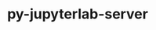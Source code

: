 ---
title: "py-jupyterlab-server"
layout: cache
categories: [package, develop-2024-12-15]
meta: {"versions": ["2.24.0", "2.27.3"], "compilers": ["gcc@=11.1.0", "gcc@=11.4.0", "gcc@=9.4.0", "oneapi@=2024.2.1"], "oss": ["ubuntu20.04", "ubuntu22.04"], "platforms": ["linux"], "targets": ["neoverse_v1", "neoverse_v2", "ppc64le", "x86_64_v3"], "stacks": ["data-vis-sdk", "e4s", "e4s-neoverse-v2", "e4s-neoverse_v1", "e4s-oneapi", "e4s-power", "root"], "num_specs": 19, "num_specs_by_stack": {"e4s-power": 4, "root": 19, "data-vis-sdk": 1, "e4s-neoverse_v1": 4, "e4s-neoverse-v2": 1, "e4s": 4, "e4s-oneapi": 5}}
spec_details: [{"hash": "6iuni5hqax4lmo3oka5kmq3ppetemhgi", "compiler": "gcc@=9.4.0", "versions": ["2.27.3"], "os": "ubuntu20.04", "platform": "linux", "target": "ppc64le", "variants": ["build_system=python_pip"], "stacks": ["e4s-power", "root"], "size": "-", "tarball": "https://binaries.spack.io/develop-2024-12-15/build_cache/linux-ubuntu20.04-ppc64le/gcc-9.4.0/py-jupyterlab-server-2.27.3/linux-ubuntu20.04-ppc64le-gcc-9.4.0-py-jupyterlab-server-2.27.3-6iuni5hqax4lmo3oka5kmq3ppetemhgi.spack"}, {"hash": "jlbh6mk53m2v7ubfodkzyql3hyyxulz6", "compiler": "gcc@=9.4.0", "versions": ["2.27.3"], "os": "ubuntu20.04", "platform": "linux", "target": "ppc64le", "variants": ["build_system=python_pip"], "stacks": ["e4s-power", "root"], "size": "-", "tarball": "https://binaries.spack.io/develop-2024-12-15/build_cache/linux-ubuntu20.04-ppc64le/gcc-9.4.0/py-jupyterlab-server-2.27.3/linux-ubuntu20.04-ppc64le-gcc-9.4.0-py-jupyterlab-server-2.27.3-jlbh6mk53m2v7ubfodkzyql3hyyxulz6.spack"}, {"hash": "sl455p3azzzdxpu37pio4onfoh27uvpp", "compiler": "gcc@=9.4.0", "versions": ["2.27.3"], "os": "ubuntu20.04", "platform": "linux", "target": "ppc64le", "variants": ["build_system=python_pip"], "stacks": ["e4s-power", "root"], "size": "-", "tarball": "https://binaries.spack.io/develop-2024-12-15/build_cache/linux-ubuntu20.04-ppc64le/gcc-9.4.0/py-jupyterlab-server-2.27.3/linux-ubuntu20.04-ppc64le-gcc-9.4.0-py-jupyterlab-server-2.27.3-sl455p3azzzdxpu37pio4onfoh27uvpp.spack"}, {"hash": "meahbzsjr6gunt3ic5yx6tuuhdlq4jc6", "compiler": "gcc@=9.4.0", "versions": ["2.27.3"], "os": "ubuntu20.04", "platform": "linux", "target": "ppc64le", "variants": ["build_system=python_pip"], "stacks": ["e4s-power", "root"], "size": "-", "tarball": "https://binaries.spack.io/develop-2024-12-15/build_cache/linux-ubuntu20.04-ppc64le/gcc-9.4.0/py-jupyterlab-server-2.27.3/linux-ubuntu20.04-ppc64le-gcc-9.4.0-py-jupyterlab-server-2.27.3-meahbzsjr6gunt3ic5yx6tuuhdlq4jc6.spack"}, {"hash": "czct445tf63j6g6jacoditzvh3eqqwre", "compiler": "gcc@=11.1.0", "versions": ["2.27.3"], "os": "ubuntu20.04", "platform": "linux", "target": "x86_64_v3", "variants": ["build_system=python_pip"], "stacks": ["root", "data-vis-sdk"], "size": "-", "tarball": "https://binaries.spack.io/develop-2024-12-15/build_cache/linux-ubuntu20.04-x86_64_v3/gcc-11.1.0/py-jupyterlab-server-2.27.3/linux-ubuntu20.04-x86_64_v3-gcc-11.1.0-py-jupyterlab-server-2.27.3-czct445tf63j6g6jacoditzvh3eqqwre.spack"}, {"hash": "3twtrvgcmm5jssvh44f5gmaphmd2uceu", "compiler": "gcc@=11.4.0", "versions": ["2.27.3"], "os": "ubuntu22.04", "platform": "linux", "target": "neoverse_v1", "variants": ["build_system=python_pip"], "stacks": ["e4s-neoverse_v1", "root"], "size": "-", "tarball": "https://binaries.spack.io/develop-2024-12-15/build_cache/linux-ubuntu22.04-neoverse_v1/gcc-11.4.0/py-jupyterlab-server-2.27.3/linux-ubuntu22.04-neoverse_v1-gcc-11.4.0-py-jupyterlab-server-2.27.3-3twtrvgcmm5jssvh44f5gmaphmd2uceu.spack"}, {"hash": "k3epka6xzj2746oh2fytsx3vvp5f4wet", "compiler": "gcc@=11.4.0", "versions": ["2.27.3"], "os": "ubuntu22.04", "platform": "linux", "target": "neoverse_v1", "variants": ["build_system=python_pip"], "stacks": ["e4s-neoverse_v1", "root"], "size": "-", "tarball": "https://binaries.spack.io/develop-2024-12-15/build_cache/linux-ubuntu22.04-neoverse_v1/gcc-11.4.0/py-jupyterlab-server-2.27.3/linux-ubuntu22.04-neoverse_v1-gcc-11.4.0-py-jupyterlab-server-2.27.3-k3epka6xzj2746oh2fytsx3vvp5f4wet.spack"}, {"hash": "ts5mli5x56oxn2gj3klumnw5vfvjuh4r", "compiler": "gcc@=11.4.0", "versions": ["2.27.3"], "os": "ubuntu22.04", "platform": "linux", "target": "neoverse_v1", "variants": ["build_system=python_pip"], "stacks": ["e4s-neoverse_v1", "root"], "size": "-", "tarball": "https://binaries.spack.io/develop-2024-12-15/build_cache/linux-ubuntu22.04-neoverse_v1/gcc-11.4.0/py-jupyterlab-server-2.27.3/linux-ubuntu22.04-neoverse_v1-gcc-11.4.0-py-jupyterlab-server-2.27.3-ts5mli5x56oxn2gj3klumnw5vfvjuh4r.spack"}, {"hash": "ygsyk3zquvmevtzeafgz4ebdw5bisiyw", "compiler": "gcc@=11.4.0", "versions": ["2.27.3"], "os": "ubuntu22.04", "platform": "linux", "target": "neoverse_v1", "variants": ["build_system=python_pip"], "stacks": ["e4s-neoverse_v1", "root"], "size": "-", "tarball": "https://binaries.spack.io/develop-2024-12-15/build_cache/linux-ubuntu22.04-neoverse_v1/gcc-11.4.0/py-jupyterlab-server-2.27.3/linux-ubuntu22.04-neoverse_v1-gcc-11.4.0-py-jupyterlab-server-2.27.3-ygsyk3zquvmevtzeafgz4ebdw5bisiyw.spack"}, {"hash": "mjbgs2f3myke37q2wpfbztigiqavabqd", "compiler": "gcc@=11.4.0", "versions": ["2.27.3"], "os": "ubuntu22.04", "platform": "linux", "target": "neoverse_v2", "variants": ["build_system=python_pip"], "stacks": ["root", "e4s-neoverse-v2"], "size": "-", "tarball": "https://binaries.spack.io/develop-2024-12-15/build_cache/linux-ubuntu22.04-neoverse_v2/gcc-11.4.0/py-jupyterlab-server-2.27.3/linux-ubuntu22.04-neoverse_v2-gcc-11.4.0-py-jupyterlab-server-2.27.3-mjbgs2f3myke37q2wpfbztigiqavabqd.spack"}, {"hash": "bnrr5fk6ekd2hcf6m46tzm7qeslnh434", "compiler": "gcc@=11.4.0", "versions": ["2.27.3"], "os": "ubuntu22.04", "platform": "linux", "target": "x86_64_v3", "variants": ["build_system=python_pip"], "stacks": ["e4s", "root"], "size": "-", "tarball": "https://binaries.spack.io/develop-2024-12-15/build_cache/linux-ubuntu22.04-x86_64_v3/gcc-11.4.0/py-jupyterlab-server-2.27.3/linux-ubuntu22.04-x86_64_v3-gcc-11.4.0-py-jupyterlab-server-2.27.3-bnrr5fk6ekd2hcf6m46tzm7qeslnh434.spack"}, {"hash": "t2migskv6yfy7wt5rocrnbhwn527o2hy", "compiler": "gcc@=11.4.0", "versions": ["2.27.3"], "os": "ubuntu22.04", "platform": "linux", "target": "x86_64_v3", "variants": ["build_system=python_pip"], "stacks": ["e4s", "root"], "size": "-", "tarball": "https://binaries.spack.io/develop-2024-12-15/build_cache/linux-ubuntu22.04-x86_64_v3/gcc-11.4.0/py-jupyterlab-server-2.27.3/linux-ubuntu22.04-x86_64_v3-gcc-11.4.0-py-jupyterlab-server-2.27.3-t2migskv6yfy7wt5rocrnbhwn527o2hy.spack"}, {"hash": "74pl6yuso45f72ss2m44ed7saijw424w", "compiler": "gcc@=11.4.0", "versions": ["2.27.3"], "os": "ubuntu22.04", "platform": "linux", "target": "x86_64_v3", "variants": ["build_system=python_pip"], "stacks": ["e4s", "root"], "size": "-", "tarball": "https://binaries.spack.io/develop-2024-12-15/build_cache/linux-ubuntu22.04-x86_64_v3/gcc-11.4.0/py-jupyterlab-server-2.27.3/linux-ubuntu22.04-x86_64_v3-gcc-11.4.0-py-jupyterlab-server-2.27.3-74pl6yuso45f72ss2m44ed7saijw424w.spack"}, {"hash": "e73jmpkptyeoxltnglu6eatspkqimmto", "compiler": "gcc@=11.4.0", "versions": ["2.27.3"], "os": "ubuntu22.04", "platform": "linux", "target": "x86_64_v3", "variants": ["build_system=python_pip"], "stacks": ["e4s", "root"], "size": "-", "tarball": "https://binaries.spack.io/develop-2024-12-15/build_cache/linux-ubuntu22.04-x86_64_v3/gcc-11.4.0/py-jupyterlab-server-2.27.3/linux-ubuntu22.04-x86_64_v3-gcc-11.4.0-py-jupyterlab-server-2.27.3-e73jmpkptyeoxltnglu6eatspkqimmto.spack"}, {"hash": "gi5gidqnff67gc4ibtjllhixlvwm7ceb", "compiler": "oneapi@=2024.2.1", "versions": ["2.24.0"], "os": "ubuntu22.04", "platform": "linux", "target": "x86_64_v3", "variants": ["build_system=python_pip"], "stacks": ["e4s-oneapi", "root"], "size": "-", "tarball": "https://binaries.spack.io/develop-2024-12-15/build_cache/linux-ubuntu22.04-x86_64_v3/oneapi-2024.2.1/py-jupyterlab-server-2.24.0/linux-ubuntu22.04-x86_64_v3-oneapi-2024.2.1-py-jupyterlab-server-2.24.0-gi5gidqnff67gc4ibtjllhixlvwm7ceb.spack"}, {"hash": "ci4lcvrf6k7mkh2lp3v3fwm7gu3tqh2b", "compiler": "oneapi@=2024.2.1", "versions": ["2.24.0"], "os": "ubuntu22.04", "platform": "linux", "target": "x86_64_v3", "variants": ["build_system=python_pip"], "stacks": ["e4s-oneapi", "root"], "size": "-", "tarball": "https://binaries.spack.io/develop-2024-12-15/build_cache/linux-ubuntu22.04-x86_64_v3/oneapi-2024.2.1/py-jupyterlab-server-2.24.0/linux-ubuntu22.04-x86_64_v3-oneapi-2024.2.1-py-jupyterlab-server-2.24.0-ci4lcvrf6k7mkh2lp3v3fwm7gu3tqh2b.spack"}, {"hash": "7ppa24j56z3uvbcz6kx552dakivioidd", "compiler": "oneapi@=2024.2.1", "versions": ["2.24.0"], "os": "ubuntu22.04", "platform": "linux", "target": "x86_64_v3", "variants": ["build_system=python_pip"], "stacks": ["e4s-oneapi", "root"], "size": "-", "tarball": "https://binaries.spack.io/develop-2024-12-15/build_cache/linux-ubuntu22.04-x86_64_v3/oneapi-2024.2.1/py-jupyterlab-server-2.24.0/linux-ubuntu22.04-x86_64_v3-oneapi-2024.2.1-py-jupyterlab-server-2.24.0-7ppa24j56z3uvbcz6kx552dakivioidd.spack"}, {"hash": "5c75wnyq4ftdcccm3oyctmtpmxswqz6h", "compiler": "oneapi@=2024.2.1", "versions": ["2.24.0"], "os": "ubuntu22.04", "platform": "linux", "target": "x86_64_v3", "variants": ["build_system=python_pip"], "stacks": ["e4s-oneapi", "root"], "size": "-", "tarball": "https://binaries.spack.io/develop-2024-12-15/build_cache/linux-ubuntu22.04-x86_64_v3/oneapi-2024.2.1/py-jupyterlab-server-2.24.0/linux-ubuntu22.04-x86_64_v3-oneapi-2024.2.1-py-jupyterlab-server-2.24.0-5c75wnyq4ftdcccm3oyctmtpmxswqz6h.spack"}, {"hash": "lbuagrcthfocwbods765gmahvnqdzhko", "compiler": "oneapi@=2024.2.1", "versions": ["2.24.0"], "os": "ubuntu22.04", "platform": "linux", "target": "x86_64_v3", "variants": ["build_system=python_pip"], "stacks": ["e4s-oneapi", "root"], "size": "-", "tarball": "https://binaries.spack.io/develop-2024-12-15/build_cache/linux-ubuntu22.04-x86_64_v3/oneapi-2024.2.1/py-jupyterlab-server-2.24.0/linux-ubuntu22.04-x86_64_v3-oneapi-2024.2.1-py-jupyterlab-server-2.24.0-lbuagrcthfocwbods765gmahvnqdzhko.spack"}]
---